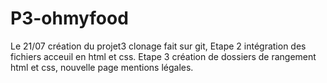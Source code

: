 # P3-ohmyfood
Le 21/07 création du projet3 clonage fait sur git,
Etape 2 intégration des fichiers acceuil en html et css.
Etape 3 création de dossiers de rangement html et  css, nouvelle page mentions légales.
